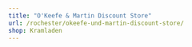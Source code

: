 ```yaml
---
title: "O'Keefe & Martin Discount Store"
url: /rochester/okeefe-und-martin-discount-store/
shop: Kramladen
---
```

